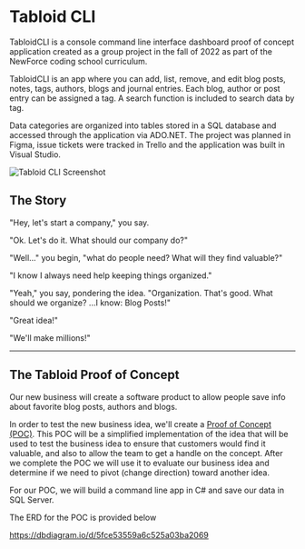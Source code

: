 # Tabloid CLI

TabloidCLI is a console command line interface dashboard proof of concept application created as a group project in the fall of 2022 as part of the NewForce coding school curriculum.

TabloidCLI is an app where you can add, list, remove, and edit blog  posts, notes, tags, authors, blogs and journal entries. Each blog, author or post entry can be assigned a tag. A search function is included to search data by tag.

Data categories are organized into tables stored in a SQL database and accessed through the application via ADO.NET. The project was planned in Figma, issue tickets were tracked in Trello and the application was built in Visual Studio.

![Tabloid CLI Screenshot](https://i.imgur.com/L9Apewj.jpeg "TabloidCLI Screenshot")

## The Story

"Hey, let's start a company," you say.

"Ok. Let's do it. What should our company do?"

"Well..." you begin, "what do people need? What will they find valuable?"

"I know I always need help keeping things organized."

"Yeah," you say, pondering the idea. "Organization. That's good. What should we organize? ...I know: Blog Posts!"

"Great idea!"

"We'll make millions!"

---

## The Tabloid Proof of Concept

Our new business will create a software product to allow people save info about favorite blog posts, authors and blogs.

In order to test the new business idea, we'll create a [Proof of Concept (POC)](https://en.wikipedia.org/wiki/Proof_of_concept#Software_development). This POC will be a simplified implementation of the idea that will be used to test the business idea to ensure that customers would find it valuable, and also to allow the team to get a handle on the concept. After we complete the POC we will use it to evaluate our business idea and determine if we need to pivot (change direction) toward another idea.

For our POC, we will build a command line app in C# and save our data in SQL Server.

The ERD for the POC is provided below

https://dbdiagram.io/d/5fce53559a6c525a03ba2069
